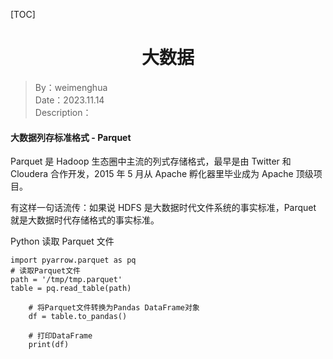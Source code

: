 [TOC]

<h1 align="center">大数据</h1>

> By：weimenghua  
> Date：2023.11.14  
> Description：  



#### 大数据列存标准格式 - Parquet

Parquet 是 Hadoop 生态圈中主流的列式存储格式，最早是由 Twitter 和 Cloudera 合作开发，2015 年 5 月从 Apache 孵化器里毕业成为 Apache 顶级项目。

有这样一句话流传：如果说 HDFS 是大数据时代文件系统的事实标准，Parquet 就是大数据时代存储格式的事实标准。

Python 读取 Parquet 文件

```
import pyarrow.parquet as pq
# 读取Parquet文件
path = '/tmp/tmp.parquet'
table = pq.read_table(path)

    # 将Parquet文件转换为Pandas DataFrame对象
    df = table.to_pandas()

    # 打印DataFrame
    print(df)
```